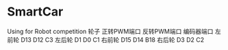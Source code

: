 # SmartCar
Using for Robot competition
轮子	正转PWM端口	反转PWM端口	编码器端口
左前轮  D13         D12        C3
左后轮  D1          D0         C1
右前轮  D15         D14        B18
右后轮  D3          D2         C2